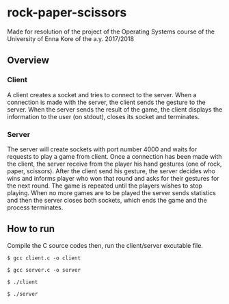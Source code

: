 # rock-paper-scissors
Made for resolution of the project of the Operating Systems course of the University of Enna Kore of the a.y. 2017/2018

## Overview
### Client
A client creates a socket and tries to connect to the server. When a connection is made with the server, the client sends the gesture to the server. When the server sends the result of the game, the client displays the information to the user (on stdout), closes its socket and terminates.

### Server
The server will create sockets with port number 4000 and waits for requests to play a game from client. Once a connection has been made with the client, the server receive from the player his hand gestures (one of rock, paper, scissors). After the client send his gesture, the server decides who wins and informs player who won that round and asks for their gestures for the next round. The game is repeated until the players wishes to stop playing. When no more games are to be played the server sends statistics and then the server closes both sockets, which ends the game and the process terminates.

## How to run 
Compile the C source codes then, run the client/server excutable file.

`$ gcc client.c -o client`

`$ gcc server.c -o server`

`$ ./client`

`$ ./server`
